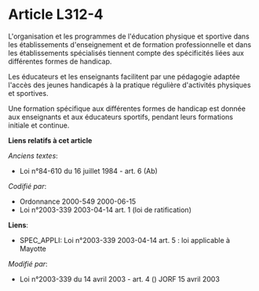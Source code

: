 # Article L312-4

L'organisation et les programmes de l'éducation physique et sportive dans les établissements d'enseignement et de formation
professionnelle et dans les établissements spécialisés tiennent compte des spécificités liées aux différentes formes de
handicap.

Les éducateurs et les enseignants facilitent par une pédagogie adaptée l'accès des jeunes handicapés à la pratique régulière
d'activités physiques et sportives.

Une formation spécifique aux différentes formes de handicap est donnée aux enseignants et aux éducateurs sportifs, pendant
leurs formations initiale et continue.

**Liens relatifs à cet article**

_Anciens textes_:

  - Loi n°84-610 du 16 juillet 1984 - art. 6 (Ab)

_Codifié par_:

  - Ordonnance 2000-549 2000-06-15
  - Loi n°2003-339 2003-04-14 art. 1 (loi de ratification)

**Liens**:

  - SPEC_APPLI: Loi n°2003-339 2003-04-14 art. 5 : loi applicable à Mayotte

_Modifié par_:

  - Loi n°2003-339 du 14 avril 2003 - art. 4 () JORF 15 avril 2003
